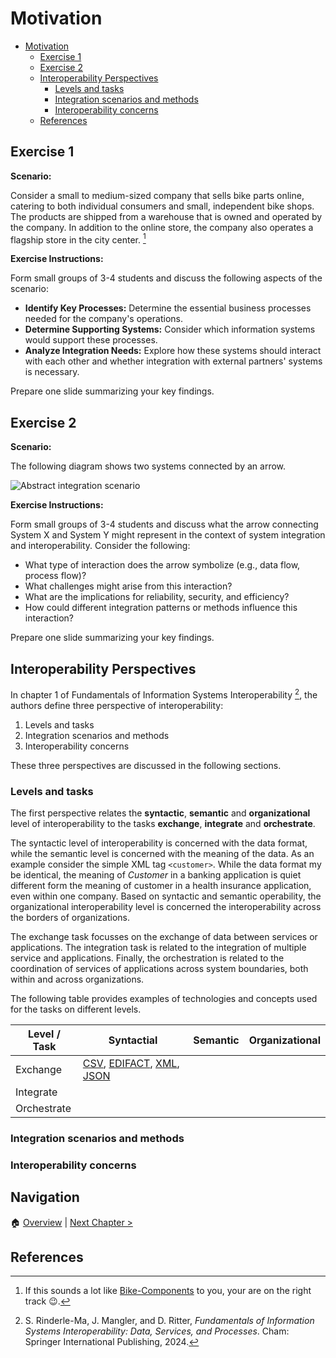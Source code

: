 # Motivation

<!--toc:start-->

- [Motivation](#motivation)
  - [Exercise 1](#exercise-1)
  - [Exercise 2](#exercise-2)
  - [Interoperability Perspectives](#interoperability-perspectives)
    - [Levels and tasks](#levels-and-tasks)
    - [Integration scenarios and methods](#integration-scenarios-and-methods)
    - [Interoperability concerns](#interoperability-concerns)
  - [References](#references)
  <!--toc:end-->

## Exercise 1

**Scenario:**

Consider a small to medium-sized company that sells bike parts online, catering
to both individual consumers and small, independent bike shops. The products are
shipped from a warehouse that is owned and operated by the company. In addition
to the online store, the company also operates a flagship store in the city
center. [^1]

**Exercise Instructions:**

Form small groups of 3-4 students and discuss the following aspects of the
scenario:

- **Identify Key Processes:** Determine the essential business processes needed
  for the company's operations.
- **Determine Supporting Systems:** Consider which information systems would
  support these processes.
- **Analyze Integration Needs:** Explore how these systems should interact with
  each other and whether integration with external partners' systems is necessary.

Prepare one slide summarizing your key findings.

## Exercise 2

**Scenario:**

The following diagram shows two systems connected by an arrow.

![Abstract integration
scenario](imgs/01-motivation-abstract-scenario.drawio.png)

**Exercise Instructions:**

Form small groups of 3-4 students and discuss what the arrow connecting System
X and System Y might represent in the context of system integration and
interoperability. Consider the following:

- What type of interaction does the arrow symbolize (e.g., data flow, process
  flow)?
- What challenges might arise from this interaction?
- What are the implications for reliability, security, and efficiency?
- How could different integration patterns or methods influence this
  interaction?

Prepare one slide summarizing your key findings.

## Interoperability Perspectives

In chapter 1 of Fundamentals of Information Systems Interoperability [^2], the
authors define three perspective of interoperability:

1. Levels and tasks
1. Integration scenarios and methods
1. Interoperability concerns

These three perspectives are discussed in the following sections.

### Levels and tasks

The first perspective relates the **syntactic**, **semantic** and
**organizational** level of interoperability to the tasks **exchange**,
**integrate** and **orchestrate**.

The syntactic level of interoperability is concerned with the data format,
while the semantic level is concerned with the meaning of the data. As an
example consider the simple XML tag `<customer>`. While the data format my be
identical, the meaning of _Customer_ in a banking application is quiet
different form the meaning of customer in a health insurance application, even
within one company. Based on syntactic and semantic operability, the
organizational interoperability level is concerned the interoperability across
the borders of organizations.

The exchange task focusses on the exchange of data between services or
applications. The integration task is related to the integration of multiple
service and applications. Finally, the orchestration is related to the
coordination of services of applications across system boundaries, both within
and across organizations.

The following table provides examples of technologies and concepts used for the
tasks on different levels.

| Level / Task | Syntactial                                                                                                                                                                                          | Semantic | Organizational |
| ------------ | --------------------------------------------------------------------------------------------------------------------------------------------------------------------------------------------------- | -------- | -------------- |
| Exchange     | [CSV](https://en.wikipedia.org/wiki/Comma-separated_values), [EDIFACT](https://en.wikipedia.org/wiki/EDIFACT), [XML](https://en.wikipedia.org/wiki/XML), [JSON](https://en.wikipedia.org/wiki/JSON) |          |                |
| Integrate    |                                                                                                                                                                                                     |          |                |
| Orchestrate  |                                                                                                                                                                                                     |          |                |

### Integration scenarios and methods

### Interoperability concerns

## Navigation

🏠 [Overview](../README.md) | [Next Chapter >](./integration-styles.md)

## References

[^1]:
    If this sounds a lot like
    [Bike-Components](http://www.bike-components.de) to you, your are on the
    right track 😉.

[^2]:
    S. Rinderle-Ma, J. Mangler, and D. Ritter, _Fundamentals of Information
    Systems Interoperability: Data, Services, and Processes_. Cham: Springer
    International Publishing, 2024.
